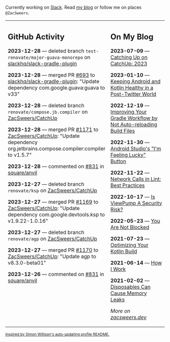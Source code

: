 Currently working on [Slack](https://slack.com/). Read [my blog](https://zacsweers.dev/) or follow me on places `@ZacSweers`.

<table><tr><td valign="top" width="60%">

## GitHub Activity
<!-- githubActivity starts -->
**2023-12-28** — deleted branch `test-renovate/major-guava-monorepo` on [slackhq/slack-gradle-plugin](https://github.com/slackhq/slack-gradle-plugin)

**2023-12-28** — merged PR [#693](https://github.com/slackhq/slack-gradle-plugin/pull/693) to [slackhq/slack-gradle-plugin](https://github.com/slackhq/slack-gradle-plugin): "Update dependency com.google.guava:guava to v33"

**2023-12-28** — deleted branch `renovate/compose.jb.compiler` on [ZacSweers/CatchUp](https://github.com/ZacSweers/CatchUp)

**2023-12-28** — merged PR [#1171](https://github.com/ZacSweers/CatchUp/pull/1171) to [ZacSweers/CatchUp](https://github.com/ZacSweers/CatchUp): "Update dependency org.jetbrains.compose.compiler:compiler to v1.5.7"

**2023-12-28** — commented on [#831](https://github.com/square/anvil/pull/831#issuecomment-1871388006) in [square/anvil](https://github.com/square/anvil)

**2023-12-27** — deleted branch `renovate/ksp` on [ZacSweers/CatchUp](https://github.com/ZacSweers/CatchUp)

**2023-12-27** — merged PR [#1169](https://github.com/ZacSweers/CatchUp/pull/1169) to [ZacSweers/CatchUp](https://github.com/ZacSweers/CatchUp): "Update dependency com.google.devtools.ksp to v1.9.22-1.0.16"

**2023-12-27** — deleted branch `renovate/agp` on [ZacSweers/CatchUp](https://github.com/ZacSweers/CatchUp)

**2023-12-27** — merged PR [#1170](https://github.com/ZacSweers/CatchUp/pull/1170) to [ZacSweers/CatchUp](https://github.com/ZacSweers/CatchUp): "Update agp to v8.3.0-beta01"

**2023-12-26** — commented on [#831](https://github.com/square/anvil/pull/831#issuecomment-1869818239) in [square/anvil](https://github.com/square/anvil)
<!-- githubActivity ends -->
</td><td valign="top" width="40%">

## On My Blog
<!-- blog starts -->
**2023-07-09** — [Catching Up on CatchUp: 2023](https://www.zacsweers.dev/catching-up-on-catchup-2023/)

**2023-01-10** — [Keeping Android and Kotlin Healthy in a Post-Twitter World](https://www.zacsweers.dev/keeping-android-healthy/)

**2022-12-19** — [Improving Your Gradle Workflow by Not Auto-reloading Build Files](https://www.zacsweers.dev/improving-your-workflow-by-not-auto-reloading-build-files/)

**2022-11-30** — [Android Studio's "I'm Feeling Lucky" Button](https://www.zacsweers.dev/android-studios-im-feeling-lucky-button/)

**2022-11-22** — [Network Calls in Lint: Best Practices](https://www.zacsweers.dev/network-calls-in-lint-best-practices/)

**2022-10-17** — [Is ViewPump A Security Risk?](https://www.zacsweers.dev/is-viewpump-a-security-risk/)

**2022-05-23** — [You Are Not Blocked](https://www.zacsweers.dev/you-are-not-blocked/)

**2021-07-23** — [Optimizing Your Kotlin Build](https://www.zacsweers.dev/optimizing-your-kotlin-build/)

**2021-06-14** — [How I Work](https://www.zacsweers.dev/how-i-work/)

**2021-02-02** — [Disposables Can Cause Memory Leaks](https://www.zacsweers.dev/disposables-can-cause-memory-leaks/)
<!-- blog ends -->
_More on [zacsweers.dev](https://zacsweers.dev/)_
</td></tr></table>

<sub><a href="https://simonwillison.net/2020/Jul/10/self-updating-profile-readme/">Inspired by Simon Willison's auto-updating profile README.</a></sub>